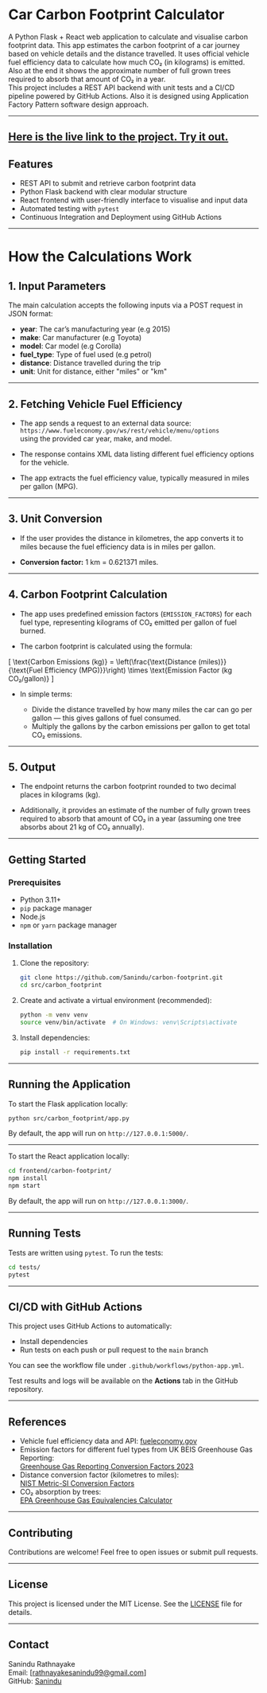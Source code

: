 # Car Carbon Footprint Calculator

A Python Flask + React web application to calculate and visualise carbon footprint data.
This app estimates the carbon footprint of a car journey based on vehicle details and the distance travelled. It uses official vehicle fuel efficiency data to calculate how much CO₂ (in kilograms) is emitted. Also at the end it shows the approximate number of full grown trees required to absorb that amount of CO₂ in a year.  
This project includes a REST API backend with unit tests and a CI/CD pipeline powered by GitHub Actions. Also it is designed using Application Factory Pattern software design approach.

---
[Here is the live link to the project. Try it out.](https://carbonfootprint.sanindu.co.uk/)
---

## Features

- REST API to submit and retrieve carbon footprint data
- Python Flask backend with clear modular structure
- React frontend with user-friendly interface to visualise and input data
- Automated testing with `pytest`
- Continuous Integration and Deployment using GitHub Actions

---
# How the Calculations Work

## 1. Input Parameters

The main calculation accepts the following inputs via a POST request in JSON format:

- **year**: The car’s manufacturing year (e.g 2015)  
- **make**: Car manufacturer (e.g Toyota)  
- **model**: Car model (e.g Corolla)  
- **fuel_type**: Type of fuel used (e.g petrol)  
- **distance**: Distance travelled during the trip  
- **unit**: Unit for distance, either "miles" or "km"

---

## 2. Fetching Vehicle Fuel Efficiency

- The app sends a request to an external data source:  
  `https://www.fueleconomy.gov/ws/rest/vehicle/menu/options`  
  using the provided car year, make, and model.  

- The response contains XML data listing different fuel efficiency options for the vehicle.  

- The app extracts the fuel efficiency value, typically measured in miles per gallon (MPG).

---

## 3. Unit Conversion

- If the user provides the distance in kilometres, the app converts it to miles because the fuel efficiency data is in miles per gallon.  

- **Conversion factor:** 1 km = 0.621371 miles.

---

## 4. Carbon Footprint Calculation

- The app uses predefined emission factors (`EMISSION_FACTORS`) for each fuel type, representing kilograms of CO₂ emitted per gallon of fuel burned.  

- The carbon footprint is calculated using the formula:

\[
\text{Carbon Emissions (kg)} = \left(\frac{\text{Distance (miles)}}{\text{Fuel Efficiency (MPG)}}\right) \times \text{Emission Factor (kg CO₂/gallon)}
\]

- In simple terms:  

  - Divide the distance travelled by how many miles the car can go per gallon — this gives gallons of fuel consumed.  
  - Multiply the gallons by the carbon emissions per gallon to get total CO₂ emissions.

---

## 5. Output

- The endpoint returns the carbon footprint rounded to two decimal places in kilograms (kg).  

- Additionally, it provides an estimate of the number of fully grown trees required to absorb that amount of CO₂ in a year (assuming one tree absorbs about 21 kg of CO₂ annually).
---
## Getting Started

### Prerequisites

- Python 3.11+
- `pip` package manager
- Node.js 
- `npm` or `yarn` package manager
### Installation

1. Clone the repository:

   ```bash
   git clone https://github.com/Sanindu/carbon-footprint.git
   cd src/carbon_footprint
   ```

2. Create and activate a virtual environment (recommended):

   ```bash
   python -m venv venv
   source venv/bin/activate  # On Windows: venv\Scripts\activate
   ```

3. Install dependencies:

   ```bash
   pip install -r requirements.txt
   ```

---

## Running the Application

To start the Flask application locally:

```bash
python src/carbon_footprint/app.py
```

By default, the app will run on `http://127.0.0.1:5000/`.

---

To start the React application locally:

```bash
cd frontend/carbon-footprint/
npm install
npm start
```

By default, the app will run on `http://127.0.0.1:3000/`.

---

## Running Tests

Tests are written using `pytest`. To run the tests:

```bash
cd tests/
pytest
```

---

## CI/CD with GitHub Actions

This project uses GitHub Actions to automatically:

- Install dependencies
- Run tests on each push or pull request to the `main` branch

You can see the workflow file under `.github/workflows/python-app.yml`.

Test results and logs will be available on the **Actions** tab in the GitHub repository.

---
## References

- Vehicle fuel efficiency data and API: [fueleconomy.gov](https://www.fueleconomy.gov/ws/rest/vehicle/menu/options)  
- Emission factors for different fuel types from UK BEIS Greenhouse Gas Reporting:  
  [Greenhouse Gas Reporting Conversion Factors 2023](https://www.gov.uk/government/publications/greenhouse-gas-reporting-conversion-factors-2023)  
- Distance conversion factor (kilometres to miles):  
  [NIST Metric-SI Conversion Factors](https://www.nist.gov/pml/weights-and-measures/metric-si/si-units-conversion-factors)  
- CO₂ absorption by trees:  
  [EPA Greenhouse Gas Equivalencies Calculator](https://www.epa.gov/energy/greenhouse-gas-equivalencies-calculator)

---
## Contributing

Contributions are welcome! Feel free to open issues or submit pull requests.

---

## License

This project is licensed under the MIT License. See the [LICENSE](LICENSE) file for details.

---

## Contact

Sanindu Rathnayake  
Email: [rathnayakesanindu99@gmail.com]  
GitHub: [Sanindu](https://github.com/Sanindu)  
